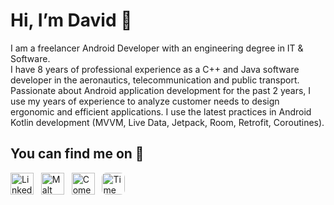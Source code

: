 # Hi, I’m David 👋

I am a freelancer Android Developer with an engineering degree in IT & Software.</br>
I have 8 years of professional experience as a C++ and Java software developer in the aeronautics, telecommunication and public transport. 
Passionate about Android application development for the past 2 years, I use my years of experience to analyze customer needs to design ergonomic and efficient applications. 
I use the latest practices in Android Kotlin development (MVVM, Live Data, Jetpack, Room, Retrofit, Coroutines).

## You can find me on 📡

<p align="left">
<a href="https://www.linkedin.com/in/david-fourdrigniez" target="blank"><img align="center" src="https://raw.githubusercontent.com/rahuldkjain/github-profile-readme-generator/master/src/images/icons/Social/linked-in-alt.svg" alt="LinkedIn" height="35" width="37" /></a> &nbsp;
<a href="https://www.malt.fr/profile/davidfourdrigniez" target="blank"> <img align="center" alt="Malt" src="https://media-exp1.licdn.com/dms/image/C4D0BAQF-l5vZWBJvYA/company-logo_200_200/0/1601537171993?e=1675900800&v=beta&t=LJ5oiwrvIC584tckIcFYP1tXNXf2RgNR1DsZnZ7sNkw"  height="35" width="37"/></a> &nbsp;
<a href="https://app.comet.co/freelancer/profile" target="blank"> <img align="center" alt="Comet" src="https://media-exp1.licdn.com/dms/image/C560BAQFJOVDEEO-uHQ/company-logo_200_200/0/1625236784417?e=1675900800&v=beta&t=zs6BvamChmkBz3Y3MfL2dfK1ivmUqL7LpcCyAaoPx0g"  height="35" width="37"/></a> &nbsp;
 <a href="https://www.join-time.com/en/shareholders/user/yteLY_V5brE-david-fourdrigniez" target="blank"><img align="center" style="border-radius:20%" src="https://media-exp1.licdn.com/dms/image/C4E0BAQF6YRXKdYqsaQ/company-logo_200_200/0/1646047915510?e=1675900800&v=beta&t=gcVdO7kqP27eQz9Gn5P4wDyJk5e56lLQAw9VpYbadDw" alt="Time for the Planet" height="35" width="37" /></a>
</p>
